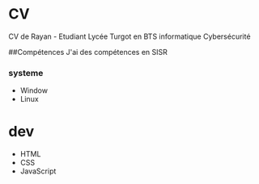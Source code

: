 # CV
CV de Rayan - Etudiant Lycée Turgot en BTS informatique Cybersécurité

##Compétences
J'ai des compétences en SISR
### systeme
- Window
- Linux
# dev
- HTML
- CSS
- JavaScript
  
